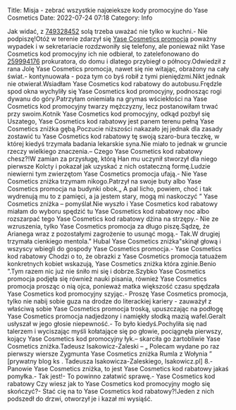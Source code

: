 Title: Misja - zebrać wszystkie najœieksze kody promocyjne do Yase Cosmetics
Date: 2022-07-24 07:18
Category: Info

Jak widać, z [749328452](https://telinfo.co/pl/numer/749328452/) solą trzeba uważać nie tylko w kuchni.- Nie podpiszę!Otóż w terenie zdarzył się [Yase Cosmetics promocja](https://promki.pl/kody-rabatowe/yase-cosmetics) poważny wypadek i w sekretariacie rozdzwoniły się telefony, ale ponieważ nikt Yase Cosmetics kod promocyjny ich nie odbierał, to zatelefonowano do [259994176](https://telinfo.co/fr/numero/serie/259/99/41/) prokuratora, do domu i dlatego przybiegł o północy.Odwiedził z rana Jolę Yase Cosmetics promocja, nawet się nie witając, obrażony na cały świat.- kontynuowała - poza tym co byś robił z tymi pieniędzmi.Nikt jednak nie otwierał.Wsiadłam Yase Cosmetics kod rabatowy do autobusu.Frędzle spod okna wychyliły się Yase Cosmetics kod promocyjny, podnosząc rogi dywanu do góry.Patrzyłam oniemiała na grymas wściekłości na Yase Cosmetics kod promocyjny twarzy mężczyzny, lecz postanowiłam trwać przy swoim.Kotnik Yase Cosmetics kod promocyjny, odkąd pozbył się Uszatego, Yase Cosmetics kod rabatowy jest panem terenu pełną Yase Cosmetics zniżka gębą.Poczucie niższości nakazało jej jednak dla zasady zostawić tu Yase Cosmetics kod rabatowy tę swoją szaro-bura teczkę, w której kiedyś trzymała badania lekarskie syna.Nie miało to jednak w gruncie rzeczy wielkiego znaczenia.– Czego Yase Cosmetics kod rabatowy chesz?!W zamian za przysługę, którą Han mu uczynił stworzył dla niego pierwsze Kolcty i pokazał jak uzyskać z nich ostateczną formę.Ludzie niewierni tym zwierzętom Yase Cosmetics promocja ufają.- Nie Yase Cosmetics zniżka trzymam nikogo.Patrzył na swoje buty albo Yase Cosmetics promocja na budynki obok.„ A pal licho, powiem, choć i tak wydrenują mu to z pamięci, a ja jestem stary, mogą mi naskoczyć ” Yase Cosmetics zniżka – pomyślał.Nie wyszło i Yase Cosmetics kod rabatowy miałam do wyboru spędzić tu Yase Cosmetics kod rabatowy noc albo rozszarpać tego Yase Cosmetics kod rabatowy dżina na strzępy.- Nie ze wzruszenia, tylko Yase Cosmetics promocja za długo piszę.Sądzę, że Arianega wraz z pozostałymi zagrożenie to usunąć mogą.- Tak.W drugiej trzymała cienkiego mentola.\" Hubal Yase Cosmetics zniżka"skinął głową i wszyscy wbiegli do gospody Yase Cosmetics promocja.- Yase Cosmetics kod rabatowy Chodzi o to, że obrazki z Yase Cosmetics promocja tatuażem konkretnych kobiet wskazują, Yase Cosmetics zniżka która zginie.Benio ”.Tym razem nic już nie śniło mi się i dobrze.Szybko Yase Cosmetics promocja podjęła się również nauki pisania, również Yase Cosmetics promocja prosząc o nią ojca, ponieważ matka większość czasu spędzała Yase Cosmetics kod promocyjny szyjąc.- Proszę Yase Cosmetics promocja, tylko nie nabij sobie guza na drodze do literackiej kariery - zauważył z właściwą sobie Yase Cosmetics promocja troską, upuszczając na podłogę Yase Cosmetics promocja nadjedzony i namiękły słodką mazią wafel.Geralt usłyszał w jego głosie niepewność.- To było kiedyś.Pochyliła się nad talerzem i wyciszając myśli kołatające się po głowie, pociągnęła pierwszy, kojący Yase Cosmetics kod promocyjny łyk.– skarciła go żartobliwie Yase Cosmetics zniżka.Tadeusz Isakowicz-Zaleski – „ Polecam wydane po raz pierwszy wiersze Zygmunta Yase Cosmetics zniżka Rumla z Wołynia ” [prywatny blog ks . Tadeusza Isakowicza-Zaleskiego, Isakowicz.pl] 8.- Panowie Yase Cosmetics zniżka, to jest Yase Cosmetics kod rabatowy jakaś pomyłka.- Tak jest!- To powinno załatwić sprawę.- Yase Cosmetics kod rabatowy Czy wiesz jak to Yase Cosmetics kod promocyjny mogło się skończyć?- Stać cię na to Yase Cosmetics kod rabatowy?!Jeden z nich podszedł do drzwi, otworzył je i kazał mi wysiąść.
